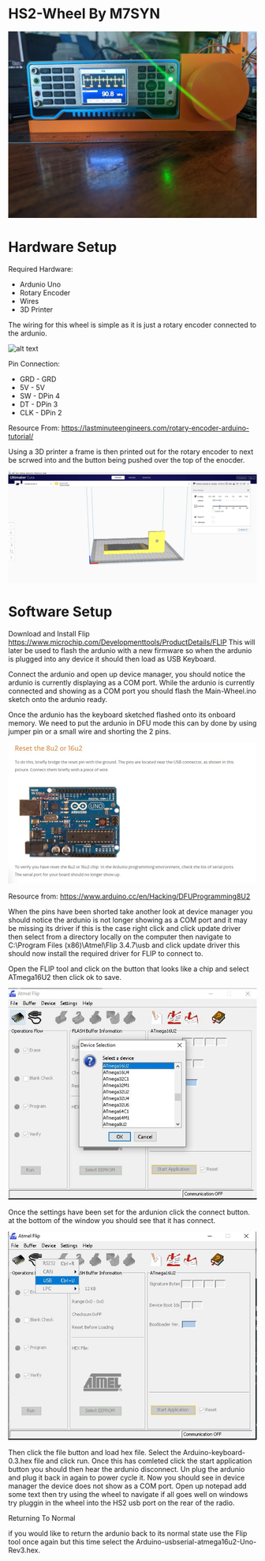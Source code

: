 # HS2-Wheel By M7SYN

![alt text](https://github.com/Zy0d0x0/HS2-Wheel/blob/main/wheel-built.jpg)

# Hardware Setup

Required Hardware:

* Ardunio Uno
* Rotary Encoder
* Wires
* 3D Printer

The wiring for this wheel is simple as it is just a rotary encoder connected to the ardunio.

![alt text](https://lastminuteengineers.com/wp-content/uploads/arduino/wiring-rotary-encoder-with-arduino-uno.png)


Pin Connection:

* GRD - GRD
* 5V - 5V
* SW - DPin 4
* DT - DPin 3
* CLK - DPin 2

Resource From: https://lastminuteengineers.com/rotary-encoder-arduino-tutorial/

Using a 3D printer a frame is then printed out for the rotary encoder to next be scrwed into
and the button being pushed over the top of the enocder.

![alt text](https://github.com/Zy0d0x0/HS2-Wheel/blob/main/wheel-sketch-example.jpg)


# Software Setup

Download and Install Flip https://www.microchip.com/Developmenttools/ProductDetails/FLIP
This will later be used to flash the ardunio with a new firmware so when the ardunio is 
plugged into any device it should then load as USB Keyboard.

Connect the ardunio and open up device manager, you should notice the ardunio is currently
displaying as a COM port. While the ardunio is currently connected and showing as a COM port
you should flash the Main-Wheel.ino sketch onto the ardunio ready.

Once the ardunio has the keyboard sketched flashed onto its onboard memory. We need
to put the ardunio in DFU mode this can by done by using jumper pin or a small wire
and shorting the 2 pins. 

![alt text](https://github.com/Zy0d0x0/HS2-Wheel/blob/main/dfu.JPG)

Resource from: https://www.arduino.cc/en/Hacking/DFUProgramming8U2


When the pins have been shorted take another look at device manager you should
notice the ardunio is not longer showing as a COM port and it may be missing 
its driver if this is the case right click and click update driver then select
from a directory locally on the computer then navigate to C:\Program Files (x86)\Atmel\Flip 3.4.7\usb
and click update driver this should now install the required driver for FLIP to connect to.

Open the FLIP tool and click on the button that looks like a chip and select ATmega16U2 then click ok to save.

![alt text](https://github.com/Zy0d0x0/HS2-Wheel/blob/main/flipboardsettings.JPG)

Once the settings have been set for the ardunion click the connect button. at the bottom of the window you should see that it has connect. 

![alt text](https://github.com/Zy0d0x0/HS2-Wheel/blob/main/flipboardconnect.JPG)


Then click the file button and load hex file. Select the Arduino-keyboard-0.3.hex file and click run. Once this has comleted click the start application button you should then hear the ardunio disconnect. Un plug the ardunio and plug it back in again to power cycle it.
Now you should see in device manager the device does not show as a COM port.
Open up notepad add some text then try using the wheel to navigate if all goes well on windows try pluggin in the wheel into the HS2 usb port on the rear of the radio.



Returning To Normal

if you would like to return the ardunio back to its normal state use the Flip tool once again but this time select 
the Arduino-usbserial-atmega16u2-Uno-Rev3.hex.
